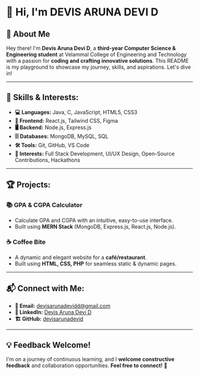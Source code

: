 # 👋 Hi, I'm DEVIS ARUNA DEVI D

## 📌 About Me
Hey there! I'm **Devis Aruna Devi D**, a **third-year Computer Science & Engineering student** at Velammal College of Engineering and Technology with a passion for **coding and crafting innovative solutions**. This README is my playground to showcase my journey, skills, and aspirations. Let's dive in!

---

## 🚀 Skills & Interests:

- **💻 Languages:** Java, C, JavaScript, HTML5, CSS3  
- **🎨 Frontend:** React.js, Tailwind CSS, Figma  
- **🖥 Backend:** Node.js, Express.js  
- **🗄 Databases:** MongoDB, MySQL, SQL  
- **🛠 Tools:** Git, GitHub, VS Code  
- **🎯 Interests:** Full Stack Development, UI/UX Design, Open-Source Contributions, Hackathons  

---

## 🏆 Projects:

### 📚 GPA & CGPA Calculator
- Calculate GPA and CGPA with an intuitive, easy-to-use interface.
- Built using **MERN Stack** (MongoDB, Express.js, React.js, Node.js).
  

### ☕ Coffee Bite
- A dynamic and elegant website for a **café/restaurant**.
- Built using **HTML, CSS, PHP** for seamless static & dynamic pages.
  

---

## 📬 Connect with Me:

- **📧 Email:** devisarunadevidd@gmail.com  
- **💼 LinkedIn:** [Devis Aruna Devi D](https://www.linkedin.com/in/devis-aruna-devi-d)  
- **🏗 GitHub:** [devisarunadevid](https://github.com/devisarunadevid)  

---

## 💡 Feedback Welcome!
I'm on a journey of continuous learning, and I **welcome constructive feedback** and collaboration opportunities. **Feel free to connect!** 🚀
